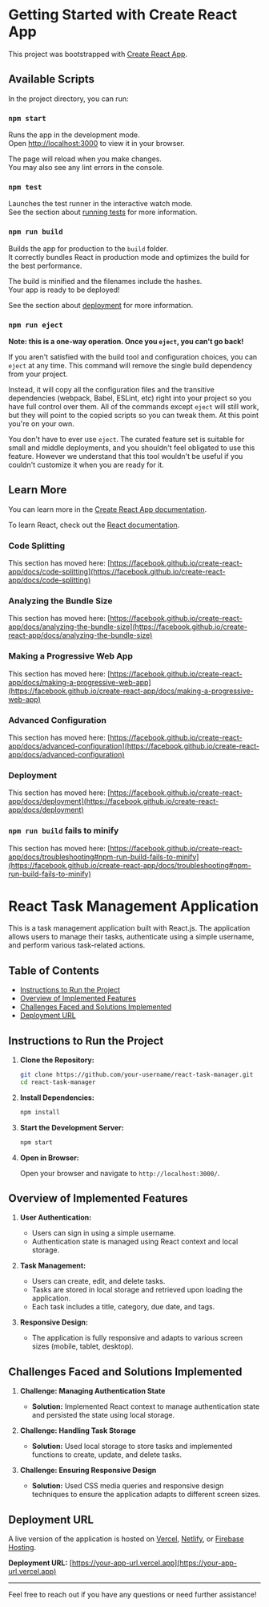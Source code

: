 # Getting Started with Create React App

This project was bootstrapped with [Create React App](https://github.com/facebook/create-react-app).

## Available Scripts

In the project directory, you can run:

### `npm start`

Runs the app in the development mode.\
Open [http://localhost:3000](http://localhost:3000) to view it in your browser.

The page will reload when you make changes.\
You may also see any lint errors in the console.

### `npm test`

Launches the test runner in the interactive watch mode.\
See the section about [running tests](https://facebook.github.io/create-react-app/docs/running-tests) for more information.

### `npm run build`

Builds the app for production to the `build` folder.\
It correctly bundles React in production mode and optimizes the build for the best performance.

The build is minified and the filenames include the hashes.\
Your app is ready to be deployed!

See the section about [deployment](https://facebook.github.io/create-react-app/docs/deployment) for more information.

### `npm run eject`

**Note: this is a one-way operation. Once you `eject`, you can't go back!**

If you aren't satisfied with the build tool and configuration choices, you can `eject` at any time. This command will remove the single build dependency from your project.

Instead, it will copy all the configuration files and the transitive dependencies (webpack, Babel, ESLint, etc) right into your project so you have full control over them. All of the commands except `eject` will still work, but they will point to the copied scripts so you can tweak them. At this point you're on your own.

You don't have to ever use `eject`. The curated feature set is suitable for small and middle deployments, and you shouldn't feel obligated to use this feature. However we understand that this tool wouldn't be useful if you couldn't customize it when you are ready for it.

## Learn More

You can learn more in the [Create React App documentation](https://facebook.github.io/create-react-app/docs/getting-started).

To learn React, check out the [React documentation](https://reactjs.org/).

### Code Splitting

This section has moved here: [https://facebook.github.io/create-react-app/docs/code-splitting](https://facebook.github.io/create-react-app/docs/code-splitting)

### Analyzing the Bundle Size

This section has moved here: [https://facebook.github.io/create-react-app/docs/analyzing-the-bundle-size](https://facebook.github.io/create-react-app/docs/analyzing-the-bundle-size)

### Making a Progressive Web App

This section has moved here: [https://facebook.github.io/create-react-app/docs/making-a-progressive-web-app](https://facebook.github.io/create-react-app/docs/making-a-progressive-web-app)

### Advanced Configuration

This section has moved here: [https://facebook.github.io/create-react-app/docs/advanced-configuration](https://facebook.github.io/create-react-app/docs/advanced-configuration)

### Deployment

This section has moved here: [https://facebook.github.io/create-react-app/docs/deployment](https://facebook.github.io/create-react-app/docs/deployment)

### `npm run build` fails to minify

This section has moved here: [https://facebook.github.io/create-react-app/docs/troubleshooting#npm-run-build-fails-to-minify](https://facebook.github.io/create-react-app/docs/troubleshooting#npm-run-build-fails-to-minify)

# React Task Management Application

This is a task management application built with React.js. The application allows users to manage their tasks, authenticate using a simple username, and perform various task-related actions.

## Table of Contents

- [Instructions to Run the Project](#instructions-to-run-the-project)
- [Overview of Implemented Features](#overview-of-implemented-features)
- [Challenges Faced and Solutions Implemented](#challenges-faced-and-solutions-implemented)
- [Deployment URL](#deployment-url)

## Instructions to Run the Project

1. **Clone the Repository:**

   ```bash
   git clone https://github.com/your-username/react-task-manager.git
   cd react-task-manager
   ```

2. **Install Dependencies:**

   ```bash
   npm install
   ```

3. **Start the Development Server:**

   ```bash
   npm start
   ```

4. **Open in Browser:**

   Open your browser and navigate to `http://localhost:3000/`.

## Overview of Implemented Features

1. **User Authentication:**

   - Users can sign in using a simple username.
   - Authentication state is managed using React context and local storage.

2. **Task Management:**

   - Users can create, edit, and delete tasks.
   - Tasks are stored in local storage and retrieved upon loading the application.
   - Each task includes a title, category, due date, and tags.

3. **Responsive Design:**
   - The application is fully responsive and adapts to various screen sizes (mobile, tablet, desktop).

## Challenges Faced and Solutions Implemented

1. **Challenge: Managing Authentication State**

   - **Solution:** Implemented React context to manage authentication state and persisted the state using local storage.

2. **Challenge: Handling Task Storage**

   - **Solution:** Used local storage to store tasks and implemented functions to create, update, and delete tasks.

3. **Challenge: Ensuring Responsive Design**
   - **Solution:** Used CSS media queries and responsive design techniques to ensure the application adapts to different screen sizes.

## Deployment URL

A live version of the application is hosted on [Vercel](https://vercel.com/), [Netlify](https://www.netlify.com/), or [Firebase Hosting](https://firebase.google.com/products/hosting).

**Deployment URL:** [https://your-app-url.vercel.app](https://your-app-url.vercel.app)

---

Feel free to reach out if you have any questions or need further assistance!
